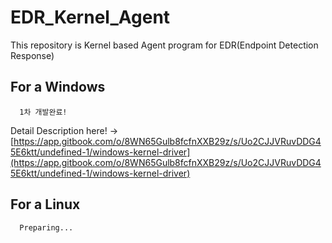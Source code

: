 # EDR_Kernel_Agent
This repository is Kernel based Agent program for EDR(Endpoint Detection Response)

## For a Windows
```
  1차 개발완료!

```
Detail Description here! ->[https://app.gitbook.com/o/8WN65Gulb8fcfnXXB29z/s/Uo2CJJVRuvDDG45E6ktt/undefined-1/windows-kernel-driver](https://app.gitbook.com/o/8WN65Gulb8fcfnXXB29z/s/Uo2CJJVRuvDDG45E6ktt/undefined-1/windows-kernel-driver)
<br>

## For a Linux

```
  Preparing...
```

<br>
